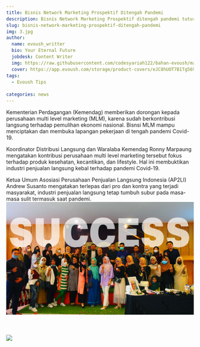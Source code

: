 ```yaml
---  
title: Bisnis Network Marketing Prospektif Ditengah Pandemi
description: Bisnis Network Marketing Prospektif ditengah pandemi tutur Ketua Umum Asosiasi Perusahaan Penjualan Langsung Indonesia (AP2LI)
slug: bisnis-network-marketing-prospektif-ditengah-pandemi
img: 3.jpg
author: 
  name: evoush_writter
  bio: Your Eternal Future
  jobdesk: Content Writer
  img: https://raw.githubusercontent.com/codesyariah122/bahan-evoush/main/images/banner/jumbotron5.jpg
  cover: https://app.evoush.com/storage/product-covers/eJC8hUOT7B1Tg56943hWhsI9KMH8k7CdRe2OFDbo.jpg
tags: 
  - Evoush Tips

categories: news
---  
```


Kementerian Perdagangan (Kemendag) memberikan dorongan kepada perusahaan multi level marketing (MLM), karena sudah berkontribusi langsung terhadap pemulihan ekonomi nasional. Bisnsi MLM mampu menciptakan dan membuka lapangan pekerjaan di tengah pandemi Covid-19.  

Koordinator Distribusi Langsung dan Waralaba Kemendag Ronny Marpaung mengatakan kontribusi perusahaan multi level marketing tersebut fokus terhadap produk kesehatan, kecantikan, dan lifestyle. Hal ini membuktikan industri penjualan langsung kebal terhadap pandemi Covid-19.  

Ketua Umum Asosiasi Perusahaan Penjualan Langsung Indonesia (AP2LI) Andrew Susanto mengatakan terlepas dari pro dan kontra yang terjadi masyarakat, industri penjualan langsung tetap tumbuh subur pada masa-masa sulit termasuk saat pandemi.  
<img src="https://raw.githubusercontent.com/codesyariah122/bahan-evoush/main/images/banner/about/3.jpg" class="img-fluid img-responsive">  
<br><br>  
<img src="https://raw.githubusercontent.com/evoush122/bahan_evoush/main/legalitas/legalitas2.jpg" class="img-fluid img-responsive">
